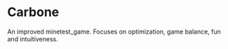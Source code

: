 Carbone
==========================================================

An improved minetest_game. Focuses on optimization, game balance, fun and intuitiveness.
